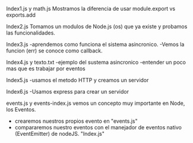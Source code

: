 Index1.js y math.js
Mostramos la diferencia de usar module.export vs exports.add

Index2.js
Tomamos un modulos de Node.js (os) que ya existe y probamos las funcionalidades.

Index3.js
-aprendemos como funciona el sistema asincronico.
-Vemos la funcion (err) se conoce como callback.

Index4.js y texto.txt
-ejemplo del sustema asincronico
-entender un poco mas que es trabajar por eventos

Index5.js
-usamos el metodo HTTP y creamos un servidor

Index6.js
-Usamos express para crear un servidor

events.js y events-index.js
vemos un concepto muy importante en Node, los Eventos.

- crearemos nuestros propios evento en "events.js"
- compararemos nuestro eventos con el manejador de eventos nativo (EventEmitter) de nodeJS. "Index.js"

